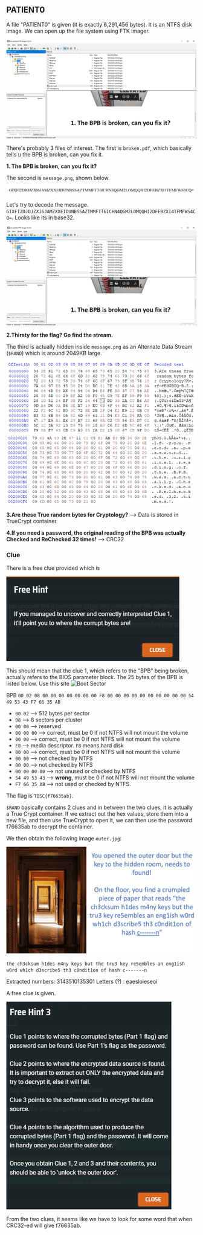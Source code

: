 ## PATIENT0
A file "PATIENT0" is given (it is exactly 6,291,456 bytes). It is an NTFS disk image. We can open up the file system using FTK imager.

![Challenge 3_1](./Challenge3_1.png)

There's probably 3 files of interest. The first is `broken.pdf`, which basically tells u the BPB is broken, can you fix it.

**1. The BPB is broken, can you fix it?**

The second is `message.png`, shown below. 

![message](./message.png)

Let's try to decode the message. `GIXFI2DJOJZXI6JAMZXXEIDUNBSSAZTMMFTT6ICHN4QGM2LOMQQHI2DFEBZXI4TFMFWS4CQ=`. Looks like its in base32.

![Challenge 3_1_1](./Challenge3_1.png)

**2.Thirsty for the flag? Go find the stream.**

The third is actually hidden inside `message.png` as an Alternate Data Stream (`$RAND`) which is around 2049KB large. 

![Challenge3_2](./Challenge3_2.png)
![Challenge3_3](./Challenge3_3.png)

**3.Are these True random bytes for Cryptology?** --> Data is stored in TrueCrypt container

**4.If you need a password, the original reading of the BPB was actually Checked and ReChecked 32 times!** --> CRC32

### Clue
There is a free clue provided which is 

![Challenge 3_4](Challenge3_4.png)

This should mean that the clue 1, which refers to the "BPB" being broken, actually refers to the BIOS parameter block. The 25 bytes of the BPB is listed below. Use this site ![Boot Sector](https://www.datarecoveryunion.com/tag/ntfs-boot-sector/)

BPB `00 02 08 00 00 00 00 00 00 00 F8 00 00 00 00 00 00 00 00 00 00 54 49 53 43 F7 66 35 AB`                                                  
* `00 02` --> 512 bytes per sector 
* `08` --> 8 sectors per cluster
* `00 00` --> reserved
* `00 00 00` --> correct, must be 0 if not NTFS will not mount the volume 
* `00 00` --> correct, must be 0 if not NTFS will not mount the volume 
* `F8` --> media descriptor. `F8` means hard disk
* `00 00` --> correct, must be 0 if not NTFS will not mount the volume
* `00 00` --> not checked by NTFS
* `00 00` --> not checked by NTFS
* `00 00 00 00` --> not unused or checked by NTFS
* `54 49 53 43` --> **wrong**, must be 0 if not NTFS will not mount the volume
* `F7 66 35 AB` --> not used or checked by NTFS.

The flag is `TISC{f76635ab}`.

`$RAND` basically contains 2 clues and in between the two clues, it is actually a True Crypt container. If we extract out the hex values, store them into a new file, and then use TrueCrypt to open it, we can then use the password f76635ab to decrypt the container.

We then obtain the following image `outer.jpg`:

![Challenge3_5](./Challenge3_5.jpg)

`the ch3cksum h1des m4ny keys but the tru3 key re5embles an eng1ish w0rd wh1ch d3scribe5 th3 c0ndit1on of hash c-------n`

Extracted numbers: 3143510135301
Letters (?) : eaesloieseoi

A free clue is given.

![Challenge3_6](./Challenge3_6.png)

From the two clues, it seems like we have to look for some word that when CRC32-ed will give f76635ab.


